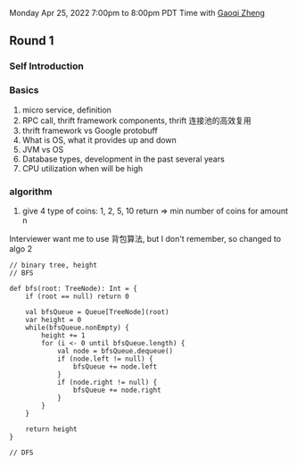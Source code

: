 Monday Apr 25, 2022
7:00pm to 8:00pm PDT Time with [Gaoqi Zheng](https://www.linkedin.com/in/gaoqi-zheng-3a012365/?originalSubdomain=cn)

## Round 1

### Self Introduction

### Basics
1. micro service, definition
2. RPC call, thrift framework components, thrift 连接池的高效复用
3. thrift framework vs Google protobuff
4. What is OS, what it provides up and down
5. JVM vs OS
6. Database types, development in the past several years
7. CPU utilization when will be high


### algorithm

1. give 4 type of coins: 1, 2, 5, 10
return => min number of coins for amount n

Interviewer want me to use 背包算法, but I don't remember, so changed to algo 2

```
// binary tree, height
// BFS

def bfs(root: TreeNode): Int = {
	if (root == null) return 0

	val bfsQueue = Queue[TreeNode](root)
	var height = 0
	while(bfsQueue.nonEmpty) {
		height += 1
		for (i <- 0 until bfsQueue.length) {
			val node = bfsQueue.dequeue()
			if (node.left != null) {
				bfsQueue += node.left
			}
			if (node.right != null) {
				bfsQueue += node.right
			}
		}
	}

	return height
}

// DFS
```
